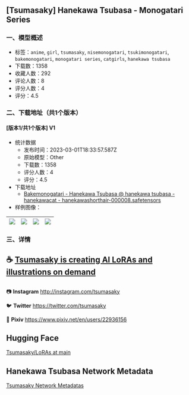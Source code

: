 ## [Tsumasaky] Hanekawa Tsubasa - Monogatari Series
### 一、模型概述

- 标签：`anime`, `girl`, `tsumasaky`, `nisemonogatari`, `tsukimonogatari`, `bakemonogatari`, `monogatari series`, `catgirls`, `hanekawa tsubasa`
- 下载数：1358
- 收藏人数：292
- 评论人数：8
- 评分人数：4
- 评分：4.5

### 二、下载地址（共1个版本）

#### [版本1/共1个版本] V1

- 统计数据
  - 发布时间：2023-03-01T18:33:57.587Z
  - 原始模型：Other
  - 下载数：1358
  - 评分人数：4
  - 评分：4.5
- 下载地址
  - [Bakemonogatari - Hanekawa Tsubasa @ hanekawa tsubasa - hanekawacat - hanekawashorthair-000008.safetensors](https://civitai.com/api/download/models/16744)
- 样例图像：

| <img src="https://image.civitai.com/xG1nkqKTMzGDvpLrqFT7WA/0551ec1d-5987-4f55-22ce-54358d98a500/width=450/168975.jpeg" /> | <img src="https://image.civitai.com/xG1nkqKTMzGDvpLrqFT7WA/c840f126-f8b4-4634-3d15-6cdc17a09d00/width=450/175163.jpeg" /> | <img src="https://image.civitai.com/xG1nkqKTMzGDvpLrqFT7WA/5f319caa-5e02-4bff-16aa-e3bb3519b200/width=450/175162.jpeg" /> | <img src="https://image.civitai.com/xG1nkqKTMzGDvpLrqFT7WA/73db2e09-33f0-4c3a-56d4-b0f460b5d300/width=450/168977.jpeg" /> |
| ---- | ---- | ---- | ---- |


### 三、详情
<h2>☕ <a target="_blank" rel="ugc" href="https://www.buymeacoffee.com/tsumasaky">Tsumasaky is creating AI LoRAs and illustrations on demand</a></h2><h2></h2><p>📷 <strong>Instagram</strong> <a target="_blank" rel="ugc" href="http://instagram.com/tsumasaky">http://instagram.com/tsumasaky</a></p><p>🐦 <strong>Twitter</strong> <a target="_blank" rel="ugc" href="https://twitter.com/tsumasaky">https://twitter.com/tsumasaky</a></p><p>🎨 <strong>Pixiv</strong> <a target="_blank" rel="ugc" href="https://www.pixiv.net/en/users/22936156">https://www.pixiv.net/en/users/22936156</a></p><p></p><h2>Hugging Face</h2><p><a target="_blank" rel="ugc" href="https://huggingface.co/Tsumasaky/LoRAs/tree/main/Monogatari%20series/Hanekawa%20Tsubasa">Tsumasaky/LoRAs at main</a></p><p></p><h2>Hanekawa Tsubasa Network Metadata</h2><p><a target="_blank" rel="ugc" href="https://rentry.org/Tsumasaky#hanekawa-tsubasa">Tsumasaky Network Metadatas</a></p>